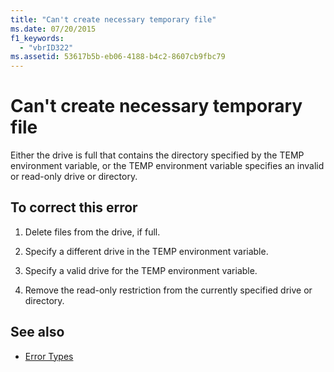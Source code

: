 ```yaml
---
title: "Can't create necessary temporary file"
ms.date: 07/20/2015
f1_keywords: 
  - "vbrID322"
ms.assetid: 53617b5b-eb06-4188-b4c2-8607cb9fbc79
---
```

# Can't create necessary temporary file

Either the drive is full that contains the directory specified by the TEMP environment variable, or the TEMP environment variable specifies an invalid or read-only drive or directory.  
  
## To correct this error  
  
1. Delete files from the drive, if full.  
  
2. Specify a different drive in the TEMP environment variable.  
  
3. Specify a valid drive for the TEMP environment variable.  
  
4. Remove the read-only restriction from the currently specified drive or directory.  
  
## See also

- [Error Types](../../programming-guide/language-features/error-types.md)
